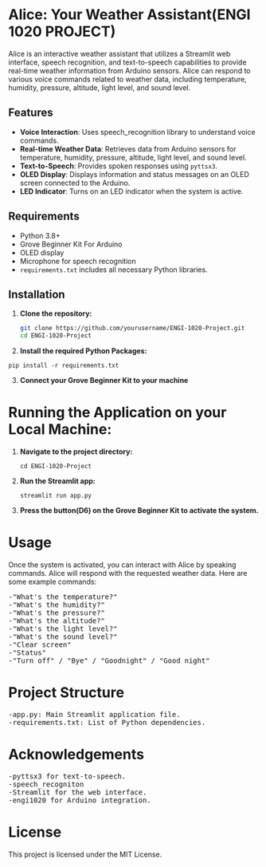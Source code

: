 # Alice: Your Weather Assistant(ENGI 1020 PROJECT)

Alice is an interactive weather assistant that utilizes a Streamlit web interface, speech recognition, and text-to-speech capabilities to provide real-time weather information from Arduino sensors. Alice can respond to various voice commands related to weather data, including temperature, humidity, pressure, altitude, light level, and sound level.

## Features

- **Voice Interaction**: Uses speech_recognition library to understand voice commands.
- **Real-time Weather Data**: Retrieves data from Arduino sensors for temperature, humidity, pressure, altitude, light level, and sound level.
- **Text-to-Speech**: Provides spoken responses using `pyttsx3`.
- **OLED Display**: Displays information and status messages on an OLED screen connected to the Arduino.
- **LED Indicator**: Turns on an LED indicator when the system is active.

## Requirements

- Python 3.8+
- Grove Beginner Kit For Arduino
- OLED display
- Microphone for speech recognition
- `requirements.txt` includes all necessary Python libraries.

## Installation

1. **Clone the repository:**

   ```sh
   git clone https://github.com/yourusername/ENGI-1020-Project.git
   cd ENGI-1020-Project

2. **Install the required Python Packages:**

  <pre><code>pip install -r requirements.txt</code></pre>

3. **Connect your Grove Beginner Kit to your machine**


# Running the Application on your Local Machine:

1. **Navigate to the project directory:**

   <pre><code>cd ENGI-1020-Project</code></pre>

   
2. **Run the Streamlit app:**
   <pre><code>streamlit run app.py</code></pre>

3. **Press the button(D6) on the Grove Beginner Kit to activate the system.**

# Usage
Once the system is activated, you can interact with Alice by speaking commands. Alice will respond with the requested weather data. Here are some example commands:

<pre>
-"What's the temperature?"
-"What's the humidity?"
-"What's the pressure?"
-"What's the altitude?"
-"What's the light level?"
-"What's the sound level?"
-"Clear screen"
-"Status"
-"Turn off" / "Bye" / "Goodnight" / "Good night"</pre>

# Project Structure
<pre>
-app.py: Main Streamlit application file.
-requirements.txt: List of Python dependencies.</pre>

# Acknowledgements
<pre>
-pyttsx3 for text-to-speech.
-speech_recogniton
-Streamlit for the web interface.
-engi1020 for Arduino integration.
</pre>

# License
This project is licensed under the MIT License.

